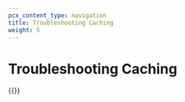 ```yaml
---
pcx_content_type: navigation
title: Troubleshooting Caching
weight: 5
---
```


# Troubleshooting Caching

{{<directory-listing>}}